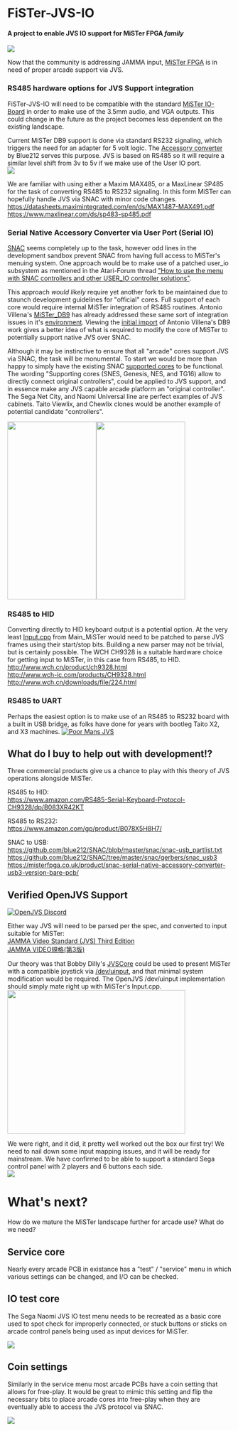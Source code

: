 # FiSTer-JVS-IO 
#### A project to enable JVS IO support for MiSTer FPGA *family*

<img src="https://github.com/ArcadeHustle/FiSTer-JVS-IO/blob/main/fist.jpg">

Now that the community is addressing JAMMA input, [MiSTer FPGA](https://github.com/MiSTer-devel/Main_MiSTer/wiki) is in need of proper arcade support via JVS. 

### RS485 hardware options for JVS Support integration
FiSTer-JVS-IO will need to be compatible with the standard [MiSTer IO-Board](https://github.com/MiSTer-devel/Main_MiSTer/wiki/IO-Board) in order to make use of the 3.5mm audio, and VGA outputs. This could change in the future as the project becomes less dependent on the existing landscape. 

Current MiSTer DB9 support is done via standard RS232 signaling, which triggers the need for an adapter for 5 volt logic. The [Accessory converter](https://github.com/blue212/SNAC) by Blue212 serves this purpose. JVS is based on RS485 so it will require a similar level shift from 3v to 5v if we make use of the User IO port.<br>
<img src="https://github.com/ArcadeHustle/FiSTer-JVS-IO/blob/main/rs232_rs485.jpg">

We are familiar with using either a Maxim MAX485, or a MaxLinear SP485 for the task of converting RS485 to RS232 signaling. In this form MiSTer can hopefully handle JVS via SNAC with minor code changes.  
https://datasheets.maximintegrated.com/en/ds/MAX1487-MAX491.pdf<br>
https://www.maxlinear.com/ds/sp483-sp485.pdf

### Serial Native Accessory Converter via User Port (Serial IO)
[SNAC](https://github.com/MiSTer-devel/Main_MiSTer/wiki/User-Port-(Serial-IO)) seems completely up to the task, however odd lines in the development sandbox prevent SNAC from having full access to MiSTer's menuing system. 
One approach would be to make use of a patched user_io subsystem as mentioned in the Atari-Forum thread ["How to use the menu with SNAC controllers and other USER_IO controller solutions"](https://www.atari-forum.com/viewtopic.php?t=38453).

This approach *would likely* require yet another fork to be maintained due to staunch development guidelines for "official" cores. Full support of each core would require internal MiSTer integration of RS485 routines. Antonio Villena's [MiSTer_DB9](https://github.com/antoniovillena/MiSTer_DB9) has already addressed these same sort of integration issues in it's [environment](https://github.com/MiSTer-DB9/Forks_MiSTer/blob/35b7b7f3831a526fb9c18ab31eb29a61545fb18b/fork_ci_template/README%20DB9%20Support.md). Viewing the [initial import](https://github.com/MiSTer-DB9/Main_MiSTer/pull/1/files) of Antonio Villena's DB9 work gives a better idea of what is required to modify the core of MiSTer to potentially support native JVS over SNAC.

Although it may be instinctive to ensure that all "arcade" cores support JVS via SNAC, the task will be monumental. To start we would be more than happy to simply have the existing SNAC [supported cores](https://github.com/MiSTer-devel/Main_MiSTer/wiki/Frequently-Asked-Questions#what-are-the-methods-for-connecting-controllers-to-the-serial-port-of-the-io-add-on-board) to be functional. 
The wording "Supporting cores (SNES, Genesis, NES, and TG16) allow to directly connect original controllers", could be applied to JVS support, and in essence make any JVS capable arcade platform an "original controller". The Sega Net City, and Naomi Universal line are perfect examples of JVS cabinets. Taito Viewlix, and Chewlix clones would be another example of potential candidate "controllers".

<img width="200" height="400" src="https://github.com/ArcadeHustle/FiSTer-JVS-IO/blob/main/netcity.jpg"><img width="200" height="400" src="https://github.com/ArcadeHustle/FiSTer-JVS-IO/blob/main/viewlix.jpg">

### RS485 to HID
Converting directly to HID keyboard output is a potential option. At the very least [Input.cpp](https://github.com/MiSTer-devel/Main_MiSTer/blob/master/input.cpp) from Main_MiSTer would need to be patched to parse JVS frames using their start/stop bits. Building a new parser may not be trivial, but is certainly possible. 
The WCH CH9328 is a suitable hardware choice for getting input to MiSTer, in this case from RS485, to HID. 
http://www.wch.cn/product/ch9328.html<br>
http://www.wch-ic.com/products/CH9328.html<br>
http://www.wch.cn/downloads/file/224.html

### RS485 to UART
Perhaps the easiest option is to make use of an RS485 to RS232 board with a built in USB bridge, as folks have done for years with bootleg Taito X2, and X3 machines. 
[![Poor Mans JVS](http://img.youtube.com/vi/kqXEYtvGzno/0.jpg)](https://www.youtube.com/watch?v=kqXEYtvGzno)<br>

## What do I buy to help out with development!? 

Three commercial products give us a chance to play with this theory of JVS operations alongside MiSTer.<br>

RS485 to HID:<br>
https://www.amazon.com/RS485-Serial-Keyboard-Protocol-CH9328/dp/B083XR42KT<br>

RS485 to RS232:<br>
https://www.amazon.com/gp/product/B078X5H8H7/<br>

SNAC to USB:<br>
https://github.com/blue212/SNAC/blob/master/snac/snac-usb_partlist.txt<br>
https://github.com/blue212/SNAC/tree/master/snac/gerbers/snac_usb3<br>
https://misterfpga.co.uk/product/snac-serial-native-accessory-converter-usb3-version-bare-pcb/<br>

## Verified OpenJVS Support
[![OpenJVS Discord](https://github.com/ArcadeHustle/FiSTer-JVS-IO/blob/main/openjvs.jpg)](https://discord.com/invite/aJAR9N2)<br>

Either way JVS will need to be parsed per the spec, and converted to input suitable for MiSTer:<br>
[JAMMA Video Standard (JVS) Third Edition](http://daifukkat.su/files/jvs_wip.pdf)<br>
[JAMMA VIDEO規格(第3版)](http://superusr.free.fr/arcade/JVS/JVST_VER3.pdf)

Our theory was that Bobby Dilly's [JVSCore](https://github.com/bobbydilley/JVSCore/blob/master/src/input.c#L40) could be used to present MiSTer with a compatible joystick via [/dev/uinput](https://github.com/MiSTer-devel/Main_MiSTer/blob/master/input.cpp#L1307), and that minimal system modification would be required. The OpenJVS /dev/uinput implementation should simply mate right up with MiSTer's Input.cpp.<br>
<img img width="400" height="323" src="https://github.com/ArcadeHustle/FiSTer-JVS-IO/blob/main/mating.jpg">
 
We were right, and it did, it pretty well worked out the box our first try! We need to nail down some input mapping issues, and it will be ready for mainstream. We have confirmed to be able to support a standard Sega control panel with 2 players and 6 buttons each side.<br>
<img src="https://github.com/ArcadeHustle/FiSTer-JVS-IO/blob/main/jvscore.jpg">

# What's next? 
How do we mature the MiSTer landscape further for arcade use? What do we need? 

## Service core 
Nearly every arcade PCB in existance has a "test" / "service" menu in which various settings can be changed, and I/O can be checked. 

## IO test core
The Sega Naomi JVS IO test menu needs to be recreated as a basic core used to spot check for improperly connected, or stuck buttons or sticks on arcade control panels being used as input devices for MiSTer. 

<img src="https://github.com/ArcadeHustle/FiSTer-JVS-IO/blob/main/iotest.jpg">

## Coin settings
Similarly in the service menu most arcade PCBs have a coin setting that allows for free-play. It would be great to mimic this setting and flip the necessary bits to place arcade cores into free-play when they are eventually able to access the JVS protocol via SNAC.

<img src="https://github.com/ArcadeHustle/FiSTer-JVS-IO/blob/main/coin.jpg">

